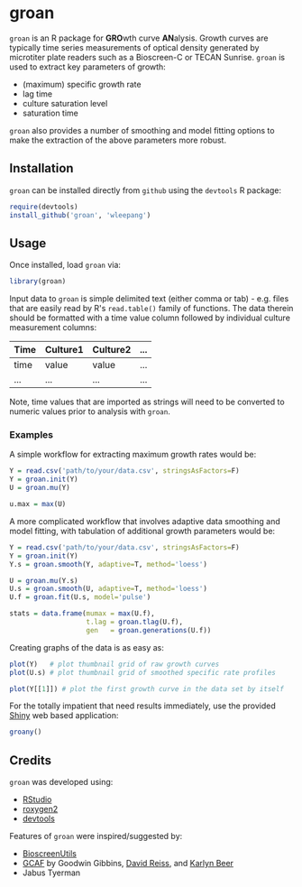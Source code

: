 groan
=====

`groan` is an R package for **GRO**wth curve **AN**alysis.  Growth curves are
typically time series measurements of optical density generated by microtiter
plate readers such as a Bioscreen-C or TECAN Sunrise.  `groan` is used to
extract key parameters of growth:

 * (maximum) specific growth rate
 * lag time
 * culture saturation level
 * saturation time

`groan` also provides a number of smoothing and model fitting options to make
the extraction of the above parameters more robust.

Installation
------------
`groan` can be installed directly from `github` using the `devtools` R package:

```R
require(devtools)
install_github('groan', 'wleepang')
```

Usage
-----

Once installed, load `groan` via:

```R
library(groan)
```

Input data to `groan` is simple delimited text (either comma or tab) - e.g.
files that are easily read by R's `read.table()` family of functions.  The data
therein should be formatted with a time value column followed by individual
culture measurement columns:

Time   | Culture1  | Culture2  | ...
------ | --------- | --------- | ---
  time |     value |     value | ...
   ... |       ... |       ... | ...

Note, time values that are imported as strings will need to be converted to
numeric values prior to analysis with `groan`.

### Examples

A simple workflow for extracting maximum growth rates would be:

```R
Y = read.csv('path/to/your/data.csv', stringsAsFactors=F)
Y = groan.init(Y)
U = groan.mu(Y)

u.max = max(U)
```

A more complicated workflow that involves adaptive data smoothing and model
fitting, with tabulation of additional growth parameters would be:

```R
Y = read.csv('path/to/your/data.csv', stringsAsFactors=F)
Y = groan.init(Y)
Y.s = groan.smooth(Y, adaptive=T, method='loess')

U = groan.mu(Y.s)
U.s = groan.smooth(U, adaptive=T, method='loess')
U.f = groan.fit(U.s, model='pulse')

stats = data.frame(mumax = max(U.f),
                   t.lag = groan.tlag(U.f),
                   gen   = groan.generations(U.f))
```

Creating graphs of the data is as easy as:

```R
plot(Y)   # plot thumbnail grid of raw growth curves
plot(U.s) # plot thumbnail grid of smoothed specific rate profiles

plot(Y[[1]]) # plot the first growth curve in the data set by itself 
```

For the totally impatient that need results immediately, use the provided
[Shiny](http://rstudio.com/shiny) web based application:

```R
groany()
```

Credits
-------
`groan` was developed using:

 * [RStudio](http://www.rstudio.com/ide)
 * [roxygen2](http://cran.r-project.org/web/packages/roxygen2/index.html)
 * [devtools](http://cran.r-project.org/web/packages/devtools/index.html)

Features of `groan` were inspired/suggested by:
 * [BioscreenUtils](https://github.com/wleepang/BioscreenUtils)
 * [GCAF](https://github.com/KarlynB23/GCAF_git) by Goodwin Gibbins, [David Reiss](http://github.com/dreiss-isb), and [Karlyn Beer](http://github.com/KarlynB23)
 * Jabus Tyerman